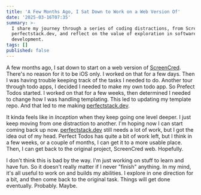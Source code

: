 ```yaml
---
title: 'A Few Months Ago, I Sat Down to Work on a Web Version Of'
date: '2025-03-16T07:35'
summary: >-
  I share my journey through a series of coding distractions, from ScreenCred to
  perfectstack.dev, and reflect on the value of exploration in software
  development.
tags: []
published: false
---
```

A few months ago, I sat down to start on a web version of [ScreenCred](https://screencred.app). There's no reason for it to be iOS only. I worked on that for a few days. Then I was having trouble keeping track of the tasks I needed to do. Another tour through todo apps, I decided I needed to make my own todo app. So Prefect Todos started. I worked on that for a few weeks, then determined I needed to change how I was handling templating. This led to updating my template repo. And that led to me making [perfectstack.dev](https://perfectstack.dev).

It kinda feels like in _Inception_ when they keep going one level deeper. I just keep moving from one distraction to another. I'm hoping now I can start coming back up now. [perfectstack.dev](https://perfectstack.dev) still needs a lot of work, but I got the idea out of my head. Perfect Todos has quite a bit of work left, but I think in a few weeks, or a couple of months, I can get it to a more usable place. Then, I can get back to the original project, ScreenCred web. Hopefully.

I don't think this is bad by the way. I'm just working on stuff to learn and have fun. So it doesn't really matter if I never "finish" anything. In my mind, it's all useful to work on and builds my abilities. I explore in one direction for a bit, and then come back to the original task. Things will get done eventually. Probably. Maybe.
